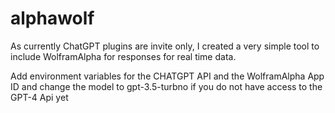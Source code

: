 # alphawolf
As currently ChatGPT plugins are invite only, I created a very simple tool to include WolframAlpha for responses for real time data.

Add environment variables for the CHATGPT API and the WolframAlpha App ID and change the model to gpt-3.5-turbno if you do not have access to the GPT-4 Api yet 
